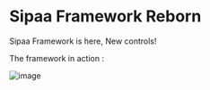 # Sipaa Framework Reborn

Sipaa Framework is here, New controls!

The framework in action :

![image](https://user-images.githubusercontent.com/81994075/175926004-aa724600-d9ee-425d-a5cc-404bd966b0ff.png)
